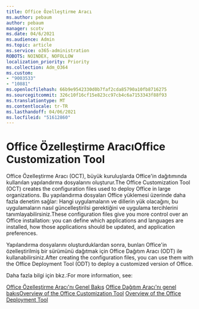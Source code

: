 ```yaml
---
title: Office Özelleştirme Aracı
ms.author: pebaum
author: pebaum
manager: scotv
ms.date: 04/6/2021
ms.audience: Admin
ms.topic: article
ms.service: o365-administration
ROBOTS: NOINDEX, NOFOLLOW
localization_priority: Priority
ms.collection: Adm_O364
ms.custom:
- "9003533"
- "10881"
ms.openlocfilehash: 66b9e9542330d0b7faf2cda85790a10fb8716275
ms.sourcegitcommit: 326c10f16cf15e823cc97cb4c6a7153343f88f93
ms.translationtype: MT
ms.contentlocale: tr-TR
ms.lasthandoff: 04/06/2021
ms.locfileid: "51612860"
---
```

# <a name="office-customization-tool"></a><span data-ttu-id="9ca24-102">Office Özelleştirme Aracı</span><span class="sxs-lookup"><span data-stu-id="9ca24-102">Office Customization Tool</span></span>

<span data-ttu-id="9ca24-103">Office Özelleştirme Aracı (OCT), büyük kuruluşlarda Office'in dağıtımında kullanılan yapılandırma dosyalarını oluşturur.</span><span class="sxs-lookup"><span data-stu-id="9ca24-103">The Office Customization Tool (OCT) creates the configuration files used to deploy Office in large organizations.</span></span> <span data-ttu-id="9ca24-104">Bu yapılandırma dosyaları Office yüklemesi üzerinde daha fazla denetim sağlar: Hangi uygulamaların ve dillerin yük olacağını, bu uygulamaların nasıl güncelleştirilsi gerektiğini ve uygulama tercihlerini tanımlayabilirsiniz.</span><span class="sxs-lookup"><span data-stu-id="9ca24-104">These configuration files give you more control over an Office installation: you can define which applications and languages are installed, how those applications should be updated, and application preferences.</span></span> 

<span data-ttu-id="9ca24-105">Yapılandırma dosyalarını oluşturduklardan sonra, bunları Office'in özelleştirilmiş bir sürümünü dağıtmak için Office Dağıtım Aracı (ODT) ile kullanabilirsiniz.</span><span class="sxs-lookup"><span data-stu-id="9ca24-105">After creating the configuration files, you can use them with the Office Deployment Tool (ODT) to deploy a customized version of Office.</span></span> 

<span data-ttu-id="9ca24-106">Daha fazla bilgi için bkz.:</span><span class="sxs-lookup"><span data-stu-id="9ca24-106">For more information, see:</span></span>

<span data-ttu-id="9ca24-107">[Office Özelleştirme Aracı'nı Genel Bakış](https://docs.microsoft.com/deployoffice/overview-of-the-office-customization-tool-for-click-to-run) 
 [Office Dağıtım Aracı'nı genel bakış](https://docs.microsoft.com/deployoffice/overview-office-deployment-tool)</span><span class="sxs-lookup"><span data-stu-id="9ca24-107">[Overview of the Office Customization Tool](https://docs.microsoft.com/deployoffice/overview-of-the-office-customization-tool-for-click-to-run)
[Overview of the Office Deployment Tool](https://docs.microsoft.com/deployoffice/overview-office-deployment-tool)</span></span>